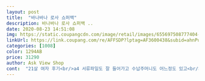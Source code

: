 ```yaml
---
layout: post 
title:  "바나바나 로사 쇼퍼백" 
description: 바나바나 로사 쇼퍼백 ..
date: 2020-08-23 14:51:08 
img: https://static.coupangcdn.com/image/retail/images/655697508777404-47cc0b71-dfbe-450a-85f9-b6b414747db0.jpg 
linkUrl: https://link.coupang.com/re/AFFSDP?lptag=AF3600438&subid=ahnPublicAsk&pageKey=191244013&itemId=546601791&vendorItemId=4433321840&traceid=V0-113-489c9d3e906e227c 
categories: [1008] 
color: 1294AB 
price: 31290 
author: Ask View Shop 
cont:  "21살 여자 후기<br/>a4 서류파일도 잘 들어가고 수납주머니도 어느정도 있고<br/>개인적으로 앞으로 많이 애용할 예정이에요<br/>검수가 아쉽네요<br/>그래서 웬만하면 인조가죽제품 안사는데<br/>그러다보니 집에 들만한 가죽가방이 없어서 찾아보던 중에<br/>그리고 가방 무게!!<br/>냄새만 아니라면 가벼운게 최고ㅎ<br/>다 만족하는데  운이 없었나봐요  앞부분이 구겨져서 왔네요  성격좋은 딸이 그냥쓰겠다네요<br/>로켓으로 금방와서 바로 들고 나갔습니다ㅎ<br/>모양 망가지지 않게 안에 종이도 넣어 주셨는데 신발이 비에 홀짝 젖어서 말리면서 쓴 ㅎㅎ 앞으로 또 가방 살 일 있으면 종종 찾을게욘<br/>사실 이것보다 살짝 작았으면 하는데 그런 가방은 더 큰 이 가방보다 더 무겁더라구요<br/>상품평이 좋아서 아이 학교가방으로  선택했어요<br/>새 가죽 냄새? 라 해야 하나 그런 인조적이고 자극적인 냄새 없이 보들보들하니 안감도 뭔가 고급져 보이는? 끈도 튼튼하구 수납공간도 생각보다 많아요!! 진짜 이 가격에 살 수 있다니 놀라울 따름이에요<br/>새 인조가죽 제품에 이렇게 냄새 안나는 건 처음 봐요!<br/>안주머니 하나, 담배나 이어폰 같은 거 넣을 수 있는 작은 수납공간 두 개가 앞 쪽에 있구요 정말 용이하게 쓰고 있어요 ㅋㅋ<br/>여러모로 잘 쓸것 같습니다^^<br/>일단 제가 제일 중요하게 생각한 점은 후기에 냄새!!<br/>저렴하고 크기도 적당한 가방이 있어 사게 되었습니다<br/>제가 냄새에 예민해서 웬만한 가죽 제품들 일주일씩 베란다에 내놓는데 싸구리들은 그래도 안빠짐ㅜ<br/>" 
---
```


